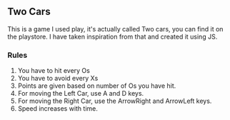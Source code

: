 
## Two Cars

This is a game I used play, it's actually called Two cars, you can find it on the playstore. I have taken inspiration from that and created it using JS.

### Rules

1. You have to hit every Os
2. You have to avoid every Xs
3. Points are given based on number of Os you have hit.
4. For moving the Left Car, use A and D keys.
5. For moving the Right Car, use the ArrowRight and ArrowLeft keys.
6. Speed increases with time.
